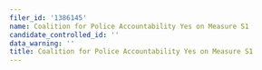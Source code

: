 ```yaml
---
filer_id: '1386145'
name: Coalition for Police Accountability Yes on Measure S1
candidate_controlled_id: ''
data_warning: ''
title: Coalition for Police Accountability Yes on Measure S1
---
```

